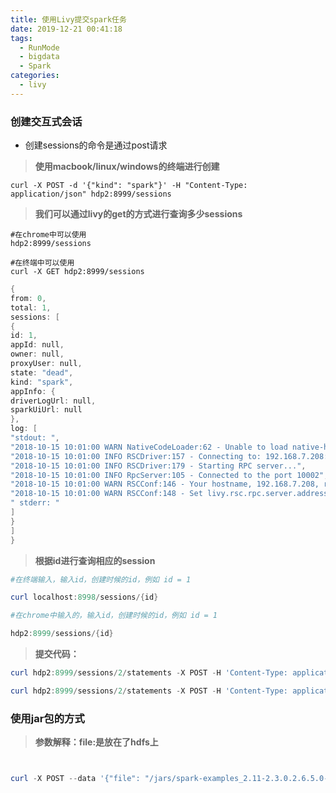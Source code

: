 ```yaml
---
title: 使用Livy提交spark任务
date: 2019-12-21 00:41:18
tags:
  - RunMode
  - bigdata
  - Spark
categories:
  - livy
---
```




### 创建交互式会话

<!--more-->

- 创建sessions的命令是通过post请求

> <b>使用macbook/linux/windows的终端进行创建 </b>

```shell
curl -X POST -d '{"kind": "spark"}' -H "Content-Type: application/json" hdp2:8999/sessions
```

> <b>我们可以通过livy的get的方式进行查询多少sessions</b>

```shell
#在chrome中可以使用
hdp2:8999/sessions
```

```shell
#在终端中可以使用
curl -X GET hdp2:8999/sessions
```



```powershell
{
from: 0,
total: 1,
sessions: [
{
id: 1,
appId: null,
owner: null,
proxyUser: null,
state: "dead",
kind: "spark",
appInfo: {
driverLogUrl: null,
sparkUiUrl: null
},
log: [
"stdout: ",
"2018-10-15 10:01:00 WARN NativeCodeLoader:62 - Unable to load native-hadoop library for your platform... using builtin-java classes where applicable",
"2018-10-15 10:01:00 INFO RSCDriver:157 - Connecting to: 192.168.7.208:10001",
"2018-10-15 10:01:00 INFO RSCDriver:179 - Starting RPC server...",
"2018-10-15 10:01:00 INFO RpcServer:105 - Connected to the port 10002",
"2018-10-15 10:01:00 WARN RSCConf:146 - Your hostname, 192.168.7.208, resolves to a loopback address, but we couldn't find any external IP address!",
"2018-10-15 10:01:00 WARN RSCConf:148 - Set livy.rsc.rpc.server.address if you need to bind to another address.",
" stderr: "
]
}
]
}
```

> <b> 根据id进行查询相应的session</b>


```powershell
#在终端输入，输入id，创建时候的id，例如 id = 1

curl localhost:8998/sessions/{id}

```


```powershell
#在chrome中输入的，输入id，创建时候的id，例如 id = 1

hdp2:8999/sessions/{id}

```





> <b>提交代码：</b>


```powershell
curl hdp2:8999/sessions/2/statements -X POST -H 'Content-Type: application/json' -d '{"code":"1 + 1"}'

```

```powershell
curl hdp2:8999/sessions/2/statements -X POST -H 'Content-Type: application/json' -d '{"code":"sc.parallelize(1 to 2).count()"}'

```

###  使用jar包的方式



>  <b>参数解释：file:是放在了hdfs上</b>

```powershell


curl -X POST --data '{"file": "/jars/spark-examples_2.11-2.3.0.2.6.5.0-292.jar", "className": "org.apache.spark.examples.SparkPi"}' -H "Content-Type: application/json" hdp2:8999/batches

```